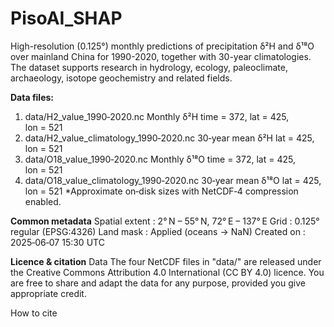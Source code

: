 # PisoAI_SHAP
High-resolution (0.125°) monthly predictions of precipitation δ²H and δ¹⁸O over mainland China for 1990-2020, together with 30-year climatologies.
The dataset supports research in hydrology, ecology, paleoclimate, archaeology, isotope geochemistry and related fields.

**Data files:**
1. data/H2_value_1990‑2020.nc  Monthly δ²H  time = 372, lat = 425, lon = 521
2. data/H2_value_climatology_1990‑2020.nc  30‑year mean δ²H  lat = 425, lon = 521
3. data/O18_value_1990‑2020.nc  Monthly δ¹⁸O  time = 372, lat = 425, lon = 521
4. data/O18_value_climatology_1990‑2020.nc  30‑year mean δ¹⁸O  lat = 425, lon = 521
*Approximate on‑disk sizes with NetCDF‑4 compression enabled.

**Common metadata**
Spatial extent :  2° N – 55° N, 72° E – 137° E
Grid           :  0.125° regular (EPSG:4326)
Land mask      :  Applied (oceans → NaN)
Created on     :  2025‑06‑07 15:30 UTC

**Licence & citation**
Data
The four NetCDF files in "data/" are released under the Creative Commons Attribution 4.0 International (CC BY 4.0) licence. You are free to share and adapt the data for any purpose, provided you give appropriate credit.

How to cite
